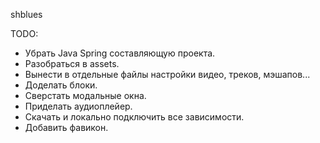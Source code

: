 shblues

TODO:
* Убрать Java Spring составляющую проекта.
* Разобраться в assets.
* Вынести в отдельные файлы настройки видео, треков, мэшапов...
* Доделать блоки.
* Сверстать модальные окна.
* Приделать аудиоплейер. 
* Скачать и локально подключить все зависимости.
* Добавить фавикон. 
